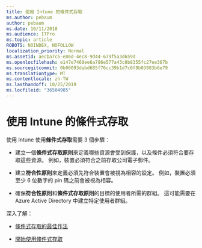 ```yaml
---
title: 使用 Intune 的條件式存取
ms.author: pebaum
author: pebaum
ms.date: 10/11/2018
ms.audience: ITPro
ms.topic: article
ROBOTS: NOINDEX, NOFOLLOW
localization_priority: Normal
ms.assetid: aecba7c5-e86d-4ec8-9d44-679f5a3d659d
ms.openlocfilehash: e147e7460ee6a786e577a43c0b8355fc27ee367b
ms.sourcegitcommit: 0b06093dabd685f76cc39b1d7c0f8b03883b6e79
ms.translationtype: MT
ms.contentlocale: zh-TW
ms.lasthandoff: 10/25/2019
ms.locfileid: "36504985"
---
```

# <a name="conditional-access-with-intune"></a>使用 Intune 的條件式存取

使用 Intune 使用**條件式存取**需要 3 個步驟： 
  
- 建立一個**條件式存取原則**來定義哪些資源會受到保護，以及條件必須符合要存取這些資源。 例如，裝置必須符合之前存取公司電子郵件。 
    
- 建立**符合性原則**來定義必須先符合裝置會被視為相容的設定。 例如，裝置必須至少 6 位數字的 pin 碼之前會被視為相容。 
    
- 確保**符合性原則**和**條件式存取原則**的目標的使用者所需的群組。 這可能需要在 Azure Active Directory 中建立特定使用者群組。 
    
深入了解：
  
- [條件式存取的最佳作法](https://docs.microsoft.com/azure/active-directory/conditional-access/best-practices)
    
- [開始使用條件式存取](https://docs.microsoft.com/azure/active-directory/active-directory-conditional-access-azure-portal-get-started)
    

